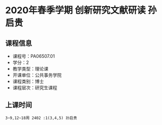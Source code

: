 # 2020年春季学期 创新研究文献研读 孙启贵






## 课程信息

- 课程号：PA06507.01
- 学分：2
- 教学类型：理论课
- 开课单位：公共事务学院
- 课程类别：博士
- 课程层次：研究生课程

## 上课时间

```
3~9,12~18周 2402 :1(3,4,5) 孙启贵
```

